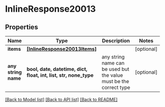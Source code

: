 # InlineResponse20013


## Properties
Name | Type | Description | Notes
------------ | ------------- | ------------- | -------------
**items** | [**[InlineResponse20013Items]**](InlineResponse20013Items.md) |  | [optional] 
**any string name** | **bool, date, datetime, dict, float, int, list, str, none_type** | any string name can be used but the value must be the correct type | [optional]

[[Back to Model list]](../README.md#documentation-for-models) [[Back to API list]](../README.md#documentation-for-api-endpoints) [[Back to README]](../README.md)


